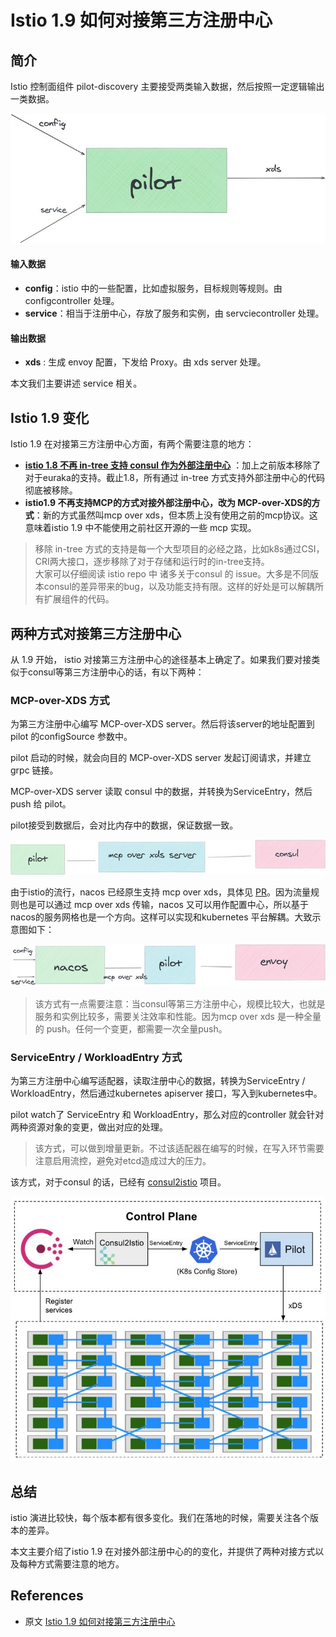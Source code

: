 # Istio 1.9 如何对接第三方注册中心

## 简介

Istio 控制面组件 pilot-discovery 主要接受两类输入数据，然后按照一定逻辑输出一类数据。

![](../.gitbook/assets/image%20%2869%29.png)

#### 输入数据

* **config**：istio 中的一些配置，比如虚拟服务，目标规则等规则。由 configcontroller 处理。
* **service**：相当于注册中心，存放了服务和实例，由 servciecontroller 处理。

#### 输出数据

* **xds** : 生成 envoy 配置，下发给 Proxy。由 xds server 处理。

本文我们主要讲述 service 相关。

## Istio 1.9 变化

Istio 1.9 在对接第三方注册中心方面，有两个需要注意的地方：

* [**istio 1.8 不再 in-tree 支持 consul 作为外部注册中心**](https://link.zhihu.com/?target=https%3A//github.com/istio/istio/pull/25521) ：加上之前版本移除了对于euraka的支持。截止1.8，所有通过 in-tree 方式支持外部注册中心的代码彻底被移除。
* **istio1.9 不再支持MCP的方式对接外部注册中心，改为 MCP-over-XDS的方式**：新的方式虽然叫mcp over xds，但本质上没有使用之前的mcp协议。这意味着istio 1.9 中不能使用之前社区开源的一些 mcp 实现。

> 移除 in-tree 方式的支持是每一个大型项目的必经之路，比如k8s通过CSI，CRI两大接口，逐步移除了对于存储和运行时的in-tree支持。  
> 大家可以仔细阅读 istio repo 中 诸多关于consul 的 issue。大多是不同版本consul的差异带来的bug，以及功能支持有限。这样的好处是可以解耦所有扩展组件的代码。

## 两种方式对接第三方注册中心

从 1.9 开始， istio 对接第三方注册中心的途径基本上确定了。如果我们要对接类似于consul等第三方注册中心的话，有以下两种：

### MCP-over-XDS 方式

为第三方注册中心编写 MCP-over-XDS server。然后将该server的地址配置到pilot 的configSource 参数中。

pilot 启动的时候，就会向目的 MCP-over-XDS server 发起订阅请求，并建立 grpc 链接。

MCP-over-XDS server 读取 consul 中的数据，并转换为ServiceEntry，然后 push 给 pilot。

pilot接受到数据后，会对比内存中的数据，保证数据一致。

![](../.gitbook/assets/image%20%2870%29.png)

由于istio的流行，nacos 已经原生支持 mcp over xds，具体见 [PR](https://link.zhihu.com/?target=https%3A//github.com/alibaba/nacos/pull/5124)。因为流量规则也是可以通过 mcp over xds 传输，nacos 又可以用作配置中心，所以基于nacos的服务网格也是一个方向。这样可以实现和kubernetes 平台解耦。大致示意图如下：

![](../.gitbook/assets/image%20%2868%29.png)

> 该方式有一点需要注意：当consul等第三方注册中心，规模比较大，也就是服务和实例比较多，需要关注效率和性能。因为mcp over xds 是一种全量的 push。任何一个变更，都需要一次全量push。

### ServiceEntry / WorkloadEntry 方式

为第三方注册中心编写适配器，读取注册中心的数据，转换为ServiceEntry / WorkloadEntry，然后通过kubernetes apiserver 接口，写入到kubernetes中。

pilot watch了 ServiceEntry 和 WorkloadEntry，那么对应的controller 就会针对两种资源对象的变更，做出对应的处理。

> 该方式，可以做到增量更新。不过该适配器在编写的时候，在写入环节需要注意启用流控，避免对etcd造成过大的压力。

该方式，对于consul 的话，已经有 [consul2istio](https://link.zhihu.com/?target=https%3A//github.com/aeraki-framework/consul2istio) 项目。

![](../.gitbook/assets/image%20%2871%29.png)

## 总结

istio 演进比较快，每个版本都有很多变化。我们在落地的时候，需要关注各个版本的差异。

本文主要介绍了istio 1.9 在对接外部注册中心的的变化，并提供了两种对接方式以及每种方式需要注意的地方。



## References

* 原文 [Istio 1.9 如何对接第三方注册中心](https://zhuanlan.zhihu.com/p/371085990)

